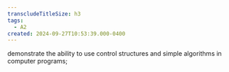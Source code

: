 ```yaml
---
transcludeTitleSize: h3
tags:
  - A2
created: 2024-09-27T10:53:39.000-0400
---
```

demonstrate the ability to use control structures and simple algorithms in computer programs;